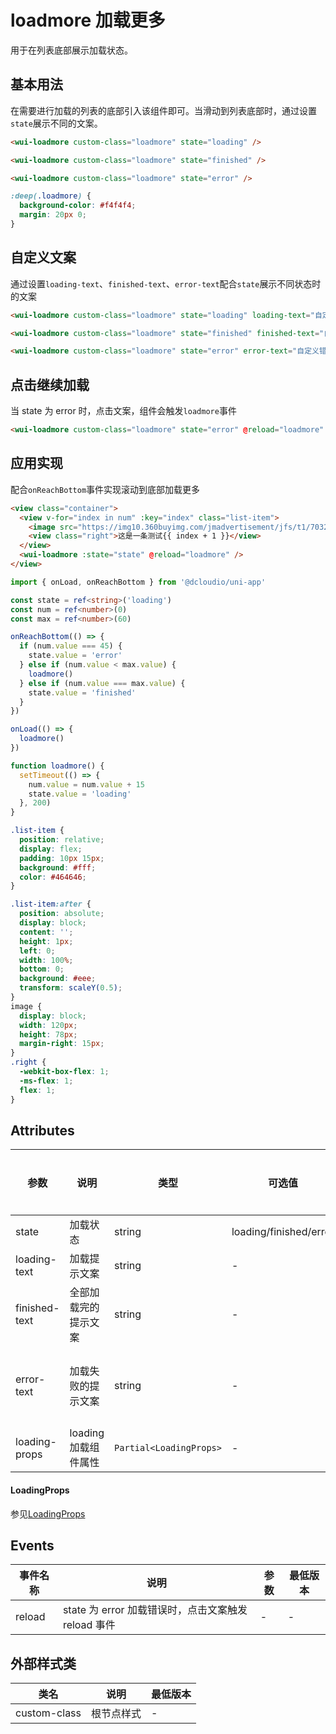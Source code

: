 <frame/>

# loadmore 加载更多

用于在列表底部展示加载状态。

## 基本用法

在需要进行加载的列表的底部引入该组件即可。当滑动到列表底部时，通过设置`state`展示不同的文案。

```html
<wui-loadmore custom-class="loadmore" state="loading" />

<wui-loadmore custom-class="loadmore" state="finished" />

<wui-loadmore custom-class="loadmore" state="error" />
```

```scss
:deep(.loadmore) {
  background-color: #f4f4f4;
  margin: 20px 0;
}
```

## 自定义文案

通过设置`loading-text`、`finished-text`、`error-text`配合`state`展示不同状态时的文案

```html
<wui-loadmore custom-class="loadmore" state="loading" loading-text="自定义加载文案" />

<wui-loadmore custom-class="loadmore" state="finished" finished-text="自定义完成文案" />

<wui-loadmore custom-class="loadmore" state="error" error-text="自定义错误文案" />
```

## 点击继续加载

当 state 为 error 时，点击文案，组件会触发`loadmore`事件

```html
<wui-loadmore custom-class="loadmore" state="error" @reload="loadmore" />
```

## 应用实现

配合`onReachBottom`事件实现滚动到底部加载更多

```html
<view class="container">
  <view v-for="index in num" :key="index" class="list-item">
    <image src="https://img10.360buyimg.com/jmadvertisement/jfs/t1/70325/36/14954/36690/5dcd3e3bEee5006e0/aed1ccf6d5ffc764.png" />
    <view class="right">这是一条测试{{ index + 1 }}</view>
  </view>
  <wui-loadmore :state="state" @reload="loadmore" />
</view>
```

```typescript
import { onLoad, onReachBottom } from '@dcloudio/uni-app'

const state = ref<string>('loading')
const num = ref<number>(0)
const max = ref<number>(60)

onReachBottom(() => {
  if (num.value === 45) {
    state.value = 'error'
  } else if (num.value < max.value) {
    loadmore()
  } else if (num.value === max.value) {
    state.value = 'finished'
  }
})

onLoad(() => {
  loadmore()
})

function loadmore() {
  setTimeout(() => {
    num.value = num.value + 15
    state.value = 'loading'
  }, 200)
}
```

```scss
.list-item {
  position: relative;
  display: flex;
  padding: 10px 15px;
  background: #fff;
  color: #464646;
}

.list-item:after {
  position: absolute;
  display: block;
  content: '';
  height: 1px;
  left: 0;
  width: 100%;
  bottom: 0;
  background: #eee;
  transform: scaleY(0.5);
}
image {
  display: block;
  width: 120px;
  height: 78px;
  margin-right: 15px;
}
.right {
  -webkit-box-flex: 1;
  -ms-flex: 1;
  flex: 1;
}
```

## Attributes

| 参数          | 说明                 | 类型                    | 可选值                 | 默认值             | 最低版本 |
| ------------- | -------------------- | ----------------------- | ---------------------- | ------------------ | -------- |
| state         | 加载状态             | string                  | loading/finished/error | -                  | -        |
| loading-text  | 加载提示文案         | string                  | -                      | 加载中...          | -        |
| finished-text | 全部加载完的提示文案 | string                  | -                      | 没有更多了         | -        |
| error-text    | 加载失败的提示文案   | string                  | -                      | 加载失败，点击重试 | -        |
| loading-props | loading 加载组件属性 | `Partial<LoadingProps>` | -                      | -                  | -        |

#### LoadingProps

参见[LoadingProps](/component/pages-operate/loading.html#attributes)

## Events

| 事件名称 | 说明                                                | 参数 | 最低版本 |
| -------- | --------------------------------------------------- | ---- | -------- |
| reload   | state 为 error 加载错误时，点击文案触发 reload 事件 | -    | -        |

## 外部样式类

| 类名         | 说明       | 最低版本 |
| ------------ | ---------- | -------- |
| custom-class | 根节点样式 | -        |
